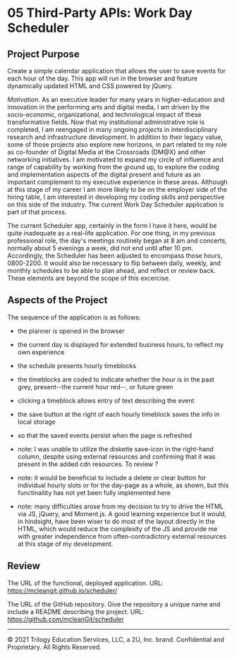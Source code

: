 # 05 Third-Party APIs: Work Day Scheduler

## Project Purpose
Create a simple calendar application that allows the user to save events for each hour of the day. This app will run in the browser and feature dynamically updated HTML and CSS powered by jQuery.

*Motivation.* As an executive leader for many years in higher-education and innovation in the performing arts and digital media, I am driven by the socio-economic, organizational, and technological impact of these transformative fields. Now that my institutional administrative role is completed, I am reengaged in many ongoing projects in interdisciplinary research and infrastructure development. In addition to their legacy value, some of those projects also explore new horizons, in part related to my role as co-founder of Digital Media at the Crossroads (DM@X) and other networking initiatives. I am motivated to expand my circle of influence and range of capability by working from the ground up, to explore the coding and implementation aspects of the digital present and future as an important complement to my executive experience in these areas. Although at this stage of my career I am more likely to be on the employer side of the hiring table, I am interested in developing my coding skills and perspective on this side of the industry. The current Work Day Scheduler application is part of that process.

The current Scheduler app, certainly in the form I have it here, would be quite inadequate as a real-life application. For one thing, in my previous professional role, the day's meetings routinely began at 8 am and concerts, normally about 5 evenings a week, did not end until after 10 pm. Accordingly, the Scheduler has been adjusted to encompass those hours, 0800-2200. It would also be necessary to flip between daily, weekly, and monthly schedules to be able to plan ahead, and reflect or review back. These elements are beyond the scope of this excercise.


## Aspects of the Project

The sequence of the application is as follows:
- the planner is opened in the browser
- the current day is displayed for extended business hours, to reflect my own experience
- the schedule presents hourly timeblocks
- the timeblocks are coded to indicate whether the hour is in the past grey, present--the current hour red--, or future green
- clicking a timeblock allows entry of text describing the event
- the save button at the right of each hourly timeblock saves the info in local storage
- so that the saved events persist when the page is refreshed

- note: I was unable to utilize the diskette save-icon in the right-hand column, despite using external resources and confirming that it was present in the added cdn resources. To review ?
- note: it would be beneficial to include a delete or clear button for individual hourly slots or for the day-page as a whole, as shown, but this functinaility has not yet been fully implemented here
- note: many difficulties arose from my decision to try to drive the HTML via JS, jQuery, and Moment.js. A good learning experience but it would, in hindsight, have been wiser to do most of the layout directly in the HTML, which would reduce the complexity of the JS and provide me with greater independence from often-contradictory external resources at this stage of my development.


## Review

The URL of the functional, deployed application.
URL:
 https://mcleangit.github.io/scheduler/

The URL of the GitHub repository. Give the repository a unique name and include a README describing the project.
URL:
https://github.com/mcleanGit/scheduler


---
© 2021 Trilogy Education Services, LLC, a 2U, Inc. brand. Confidential and Proprietary. All Rights Reserved.
